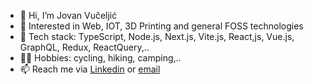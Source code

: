 - 👋 Hi, I’m Jovan Vučeljić
- 👀 Interested in Web, IOT, 3D Printing and general FOSS technologies 
- 🌱 Tech stack: TypeScript, Node.js, Next.js, Vite.js, React,js, Vue.js, GraphQL, Redux, ReactQuery,..
- 🚴‍♂️ Hobbies: cycling, hiking, camping,..
- 📫 Reach me via [Linkedin](https://linkedin.com/in/jovan-vuceljic) or [email](mailto:jovanvuceljic@gmail.com)
